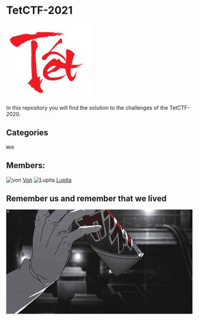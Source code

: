 # TetCTF-2021

![TetCTF](tet.png)

In this repository you will find the solution to the challenges of the TetCTF-2020.
## Categories

```
Web
```

## Members:
![von](https://pa1.narvii.com/6381/b8ad2689da7cdd838947769be25f7e65d41c78c2_00.gif)
[Von](https://github.com/developer-jesus-github)
![Lupita](https://media0.giphy.com/media/21PccxrfPVOV1lhBAQ/giphy.gif)
[Lupita](https://github.com/guadalupejaime)

## Remember us and remember that we lived

![Von](von.gif)
